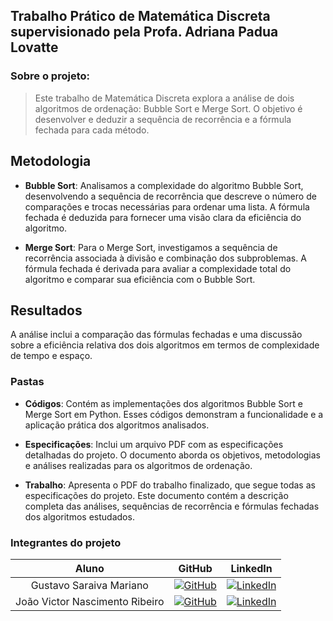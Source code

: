 ## Trabalho Prático de Matemática Discreta supervisionado pela Profa. Adriana Padua Lovatte

### Sobre o projeto:
> Este trabalho de Matemática Discreta explora a análise de dois algoritmos de ordenação: Bubble Sort e Merge Sort. O objetivo é desenvolver e deduzir a sequência de recorrência e a fórmula fechada para cada método.

## Metodologia

- **Bubble Sort**: Analisamos a complexidade do algoritmo Bubble Sort, desenvolvendo a sequência de recorrência que descreve o número de comparações e trocas necessárias para ordenar uma lista. A fórmula fechada é deduzida para fornecer uma visão clara da eficiência do algoritmo.

- **Merge Sort**: Para o Merge Sort, investigamos a sequência de recorrência associada à divisão e combinação dos subproblemas. A fórmula fechada é derivada para avaliar a complexidade total do algoritmo e comparar sua eficiência com o Bubble Sort.

## Resultados

A análise inclui a comparação das fórmulas fechadas e uma discussão sobre a eficiência relativa dos dois algoritmos em termos de complexidade de tempo e espaço.

### Pastas

- **Códigos**: Contém as implementações dos algoritmos Bubble Sort e Merge Sort em Python. Esses códigos demonstram a funcionalidade e a aplicação prática dos algoritmos analisados.

- **Especificações**: Inclui um arquivo PDF com as especificações detalhadas do projeto. O documento aborda os objetivos, metodologias e análises realizadas para os algoritmos de ordenação.

- **Trabalho**: Apresenta o PDF do trabalho finalizado, que segue todas as especificações do projeto. Este documento contém a descrição completa das análises, sequências de recorrência e fórmulas fechadas dos algoritmos estudados.

### Integrantes do projeto
Aluno | GitHub | LinkedIn
:-----------------------:| :--------------: | :------------:
Gustavo Saraiva Mariano | [![GitHub](https://img.shields.io/badge/github-black?style=for-the-badge&logo=github)](https://github.com/saraivagustavo) | [![LinkedIn](https://img.shields.io/badge/linkedin-blue?style=for-the-badge&logo=linkedin)](https://www.linkedin.com/in/gustavo-saraiva-mariano/)
João Victor Nascimento Ribeiro | [![GitHub](https://img.shields.io/badge/github-black?style=for-the-badge&logo=github)]([https://github.com/PedroAlbaniNunes](https://github.com/nribjoaovictor)) | [![LinkedIn](https://img.shields.io/badge/linkedin-blue?style=for-the-badge&logo=linkedin)]([https://www.linkedin.com/in/pedro-henrique-albani-nunes-33a729270/](https://www.linkedin.com/in/joao-victor-nascimento-ribeiro-a1987231a/))
